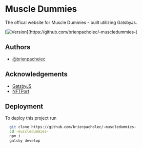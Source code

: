 # Muscle Dummies

The offical website for Muscle Dummies - built utilizing GatsbyJs.

[![Version](https://img.shields.io/badge/Version-Alpha--1.0-blueviolet?)](https://github.com/brienpacholec/-muscledummies-)

## Authors

- [@brienpacholec](https://www.brienpacholec.com)

## Acknowledgements

- [GatsbyJS](https://www.gatsbyjs.com/)
- [NFTPort](https://www.nftport.xyz/)

## Deployment

To deploy this project run

```bash
  git clone https://github.com/brienpacholec/-muscledummies-
  cd -muscledummies-
  npm i
  gatsby develop
```
